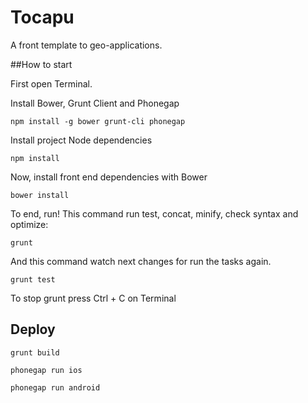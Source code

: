 Tocapu
======

A front template to geo-applications.


##How to start

First open Terminal.

Install Bower, Grunt Client and Phonegap

	npm install -g bower grunt-cli phonegap

Install project Node dependencies

	npm install

Now, install front end dependencies with Bower

	bower install

To end, run! This command run test, concat, minify, check syntax and optimize:

	grunt

And this command watch next changes for run the tasks again.

	grunt test

To stop grunt press Ctrl + C on Terminal

## Deploy

    grunt build

    phonegap run ios

    phonegap run android